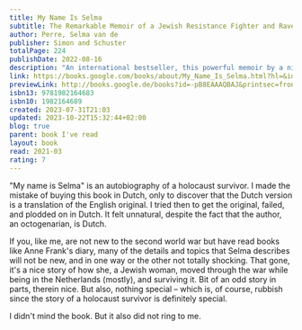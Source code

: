 ```yaml
---  
title: My Name Is Selma  
subtitle: The Remarkable Memoir of a Jewish Resistance Fighter and Ravensbrück Survivor  
author: Perre, Selma van de  
publisher: Simon and Schuster  
totalPage: 224  
publishDate: 2022-08-16  
description: "An international bestseller, this powerful memoir by a ninety-eight-year-old Jewish Resistance fighter and Holocaust survivor “shows us how to find hope in hopelessness and light in the darkness” (Edith Eger, author of The Choice and The Gift). Selma van de Perre was seventeen when World War II began. Until then, being Jewish in the Netherlands had not been an issue. But by 1941 it had become a matter of life or death. On several occasions, Selma barely avoided being rounded up by the Nazis. While her father was summoned to a work camp and eventually hospitalized in a Dutch transition camp, her mother and sister went into hiding—until they were betrayed in June 1943 and sent to Auschwitz. In an act of defiance and with nowhere else to turn, Selma took on an assumed identity, dyed her hair blond, and joined the Resistance movement, using the pseudonym Margareta van der Kuit. For two years “Marga” risked it all. Using a fake ID, and passing as Aryan, she traveled around the country and even to Nazi headquarters in Paris, sharing information and delivering papers—doing, as she later explained, what “had to be done.” In July 1944 her luck ran out. She was transported to Ravensbrück women’s concentration camp as a political prisoner. Unlike her parents and sister who she later found out died in other camps—Selma survived by using her alias, pretending to be someone else. It was only after the war ended that she could reclaim her identity and dared to say once again: My name is Selma. “We were ordinary people plunged into extraordinary circumstances,” she writes in this “astonishing, inspirational, and important” memoir (Ariana Neumann, author of When Time Stopped). Full of hope and courage, this is Selma’s story in her own words."  
link: https://books.google.com/books/about/My_Name_Is_Selma.html?hl=&id=-pB8EAAAQBAJ  
previewLink: http://books.google.de/books?id=-pB8EAAAQBAJ&printsec=frontcover&dq=Selma+van+de+Perre,+My+Name+is+Selma&hl=&as_pt=BOOKS&cd=1&source=gbs_api  
isbn13: 9781982164683  
isbn10: 1982164689  
created: 2023-07-31T21:03  
updated: 2023-10-22T15:32:44+02:00  
blog: true  
parent: book I've read  
layout: book  
read: 2021-03  
rating: 7  
---  
```

  
"My name is Selma" is an autobiography of a holocaust survivor. I made the mistake of buying this book in Dutch, only to discover that the Dutch version is a translation of the English original. I tried then to get the original, failed, and plodded on in Dutch. It felt unnatural, despite the fact that the author, an octogenarian, is Dutch.    
  
If you, like me, are not new to the second world war but have read books like Anne Frank's diary, many of the details and topics that Selma describes will not be new, and in one way or the other not totally shocking. That gone, it's a nice story of how she, a Jewish woman, moved through the war while being in the Netherlands (mostly), and surviving it. Bit of an odd story in parts, therein nice. But also, nothing special – which is, of course, rubbish since the story of a holocaust survivor is definitely special.  
  
I didn't mind the book. But it also did not ring to me.